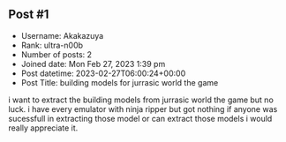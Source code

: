 ## Post #1
- Username: Akakazuya
- Rank: ultra-n00b
- Number of posts: 2
- Joined date: Mon Feb 27, 2023 1:39 pm
- Post datetime: 2023-02-27T06:00:24+00:00
- Post Title: building models for jurrasic world the game

i want to extract the building models from jurrasic world the game but no luck. i have every emulator with ninja ripper but got nothing if anyone was sucessfull in extracting those model or can extract those models i would really appreciate it.

